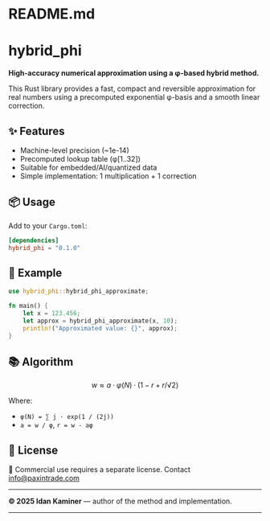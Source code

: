 # README.md

# hybrid_phi

**High-accuracy numerical approximation using a φ-based hybrid method.**

This Rust library provides a fast, compact and reversible approximation for real numbers using a precomputed exponential φ-basis and a smooth linear correction.

## ✨ Features

-   Machine-level precision (~1e-14)
-   Precomputed lookup table (φ[1..32])
-   Suitable for embedded/AI/quantized data
-   Simple implementation: 1 multiplication + 1 correction

## 📦 Usage

Add to your `Cargo.toml`:

```toml
[dependencies]
hybrid_phi = "0.1.0"
```

## 🔧 Example

```rust
use hybrid_phi::hybrid_phi_approximate;

fn main() {
    let x = 123.456;
    let approx = hybrid_phi_approximate(x, 10);
    println!("Approximated value: {}", approx);
}
```

## 📚 Algorithm

```math
w ≈ a · φ(N) · (1 - r + r / √2)
```

Where:

-   `φ(N) = ∑ j · exp(1 / (2j))`
-   `a = w / φ`, `r = w - aφ`

## 🔐 License

🚫 Commercial use requires a separate license. Contact info@paxintrade.com

---

**© 2025 Idan Kaminer** — author of the method and implementation.

---
